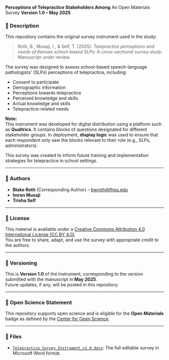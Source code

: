 **Perceptions of Telepractice Stakeholders Among**
An Open Materials Survey
**Version 1.0 – May 2025**

### 📄 Description
This repository contains the original survey instrument used in the study:

> Roth, B., Musaji, I., & Self, T. (2025). *Telepractice perceptions and needs of Kansas school-based SLPs: A cross-sectional survey study*. Manuscript under review.

The survey was designed to assess school-based speech-language pathologists' (SLPs) perceptions of telepractice, including:
- Consent to participate
- Demographic information
- Perceptions towards telepractice
- Perceived knowledge and skills
- Actual knowledge and skills
- Telepractice-related needs

**Note:**  
This instrument was developed for digital distribution using a platform such as **Qualtrics**. It contains blocks of questions designated for different stakeholder groups. In deployment, **display logic** was used to ensure that each respondent only saw the blocks relevant to their role (e.g., SLPs, administrators).

This survey was created to inform future training and implementation strategies for telepractice in school settings.

---

### 👥 Authors
- **Blake Roth** (Corresponding Author) – bwroth@fhsu.edu  
- **Imran Musaji**  
- **Trisha Self**

---

### 🔖 License
This material is available under a [Creative Commons Attribution 4.0 International License (CC BY 4.0)](https://creativecommons.org/licenses/by/4.0/).  
You are free to share, adapt, and use the survey with appropriate credit to the authors.

---

### 📌 Versioning
This is **Version 1.0** of the instrument, corresponding to the version submitted with the manuscript in **May 2025**.  
Future updates, if any, will be posted in this repository.

---

### 🧪 Open Science Statement
This repository supports open science and is eligible for the **Open Materials** badge as defined by the [Center for Open Science](https://www.cos.io/initiatives/badges).

---

### 📎 Files
- [`Telepractice_Survey_Instrument_v1.0.docx`](Telepractice_Survey_Instrument_v1.0.docx): The full editable survey in Microsoft Word format.
